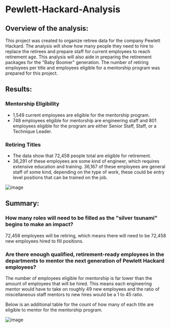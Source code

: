 # Pewlett-Hackard-Analysis
## Overview of the analysis: 
This project was created to organize retiree data for the company Pewlett Hackard. The analysis will show how many people they need to hire to replace the retirees and prepare staff for current employees to reach retirement age. This analysis will also aide in preparing the retirement packages for the "Baby Boomer" generation. The number of retiring employees per title and employees eligible for a mentorship program was prepared for this project.

## Results: 
### Mentorship Eligibility
* 1,549 current employees are eligible for the mentorship program.
* 748 employees eligible for mentorship are engineering staff and 801 employees eligible for the program are either Senior Staff, Staff, or a Technique Leader.

### Retiring Titles
* The data show that 72,458 people total are eligible for retirement.
* 36,291 of these employees are some kind of engineer, which requires extensive education and training. 36,167 of these employees are general staff of some kind, depending on the type of work, these could be entry level positions that can be trained on the job.

![image](https://user-images.githubusercontent.com/98570777/168537082-7afbdb7f-4cd0-4758-8a75-143ce2e811f2.png)

## Summary: 

### How many roles will need to be filled as the "silver tsunami" begins to make an impact?

72,458 employees will be retiring, which means there will need to be 72,458 new employees hired to fill positions. 

### Are there enough qualified, retirement-ready employees in the departments to mentor the next generation of Pewlett Hackard employees?

The number of employees eligible for mentorship is far lower than the amount of employees that will be hired. This means each engineering mentor would have to take on roughly 49 new employees and the ratio of miscellaneous staff mentors to new hires would be a 1 to 45 ratio.

Below is an additional table for the count of how many of each title are eligible to mentor for the mentorship program.

![image](https://user-images.githubusercontent.com/98570777/168537242-0d1c9339-6172-40e6-b6d3-76efc7aaaa42.png)

